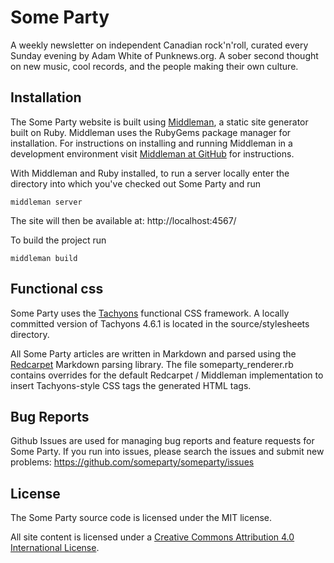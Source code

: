 # Some Party

A weekly newsletter on independent Canadian rock'n'roll, curated every Sunday evening by Adam White of Punknews.org. A sober second thought on new music, cool records, and the people making their own culture.

## Installation

The Some Party website is built using [Middleman](http://middlemanapp.com/), a static site generator built on Ruby. Middleman uses the RubyGems package manager for installation. For instructions on installing and running Middleman in a development environment visit [Middleman at GitHub](https://github.com/middleman/middleman) for instructions.

With Middleman and Ruby installed, to run a server locally enter the directory into which you've checked out Some Party and run

```
middleman server
```

The site will then be available at: http://localhost:4567/

To build the project run

```
middleman build
```

## Functional css

Some Party uses the [Tachyons](http://tachyons.io/) functional CSS framework. A locally committed version of Tachyons 4.6.1 is located in the source/stylesheets directory.

All Some Party articles are written in Markdown and parsed using the [Redcarpet](https://github.com/vmg/redcarpet) Markdown parsing library. The file someparty_renderer.rb contains overrides for the default Redcarpet / Middleman implementation to insert Tachyons-style CSS tags the generated HTML tags.

## Bug Reports

Github Issues are used for managing bug reports and feature requests for Some Party. If you run into issues, please search the issues and submit new problems: https://github.com/someparty/someparty/issues

## License

The Some Party source code is licensed under the MIT license.

All site content is licensed under a [Creative Commons Attribution 4.0 International License](https://creativecommons.org/licenses/by/4.0/).